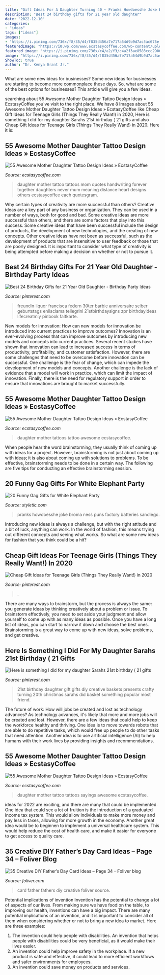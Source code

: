 ```yaml
---
title: "Gift Ideas For A Daughter Turning 40 ~ Pranks Howdoesshe Joke Broma Ness Puns Factory Batteries Sandiego"
description: "Best 24 birthday gifts for 21 year old daughter"
date: "2022-12-10"
categories:
- "ideas"
tags: ["ideas"]
images:
- "https://i.pinimg.com/736x/f8/35/d4/f835d456a7e717a54d9b9d7ac5ac675e.jpg"
featuredImage: "https://i0.wp.com/www.ecstasycoffee.com/wp-content/uploads/2016/11/HANDWRITING-MOTHER-DAUGHTER-TATTOOS.jpg?resize=736%2C545"
featured_image: "https://i.pinimg.com/736x/c4/a2/f3/c4a2f3ae8583ccc29060d328f1258fa0.jpg"
image: "https://i.pinimg.com/736x/f8/35/d4/f835d456a7e717a54d9b9d7ac5ac675e.jpg"
ShowToc: true
author: "Dr. Kenya Grant Jr."
---
```



What are some new ideas for businesses?
Some new ideas for businesses are starting to become more commonplace these days.  So, what are some of the best options for businesses? This article will give you a few ideas.

	

		
searching about 55 Awesome Mother Daughter Tattoo Design Ideas » EcstasyCoffee you've visit to the right place. We have 8 Images about 55 Awesome Mother Daughter Tattoo Design Ideas » EcstasyCoffee like Cheap Gift Ideas for Teenage Girls (Things They Really Want!) in 2020, Here is something I did for my daughter Sarahs 21st birthday ( 21 gifts and also Cheap Gift Ideas for Teenage Girls (Things They Really Want!) in 2020. Here it is:
		
    
## 55 Awesome Mother Daughter Tattoo Design Ideas » EcstasyCoffee

<img loading=lazy src="https://i0.wp.com/www.ecstasycoffee.com/wp-content/uploads/2016/11/HANDWRITING-MOTHER-DAUGHTER-TATTOOS.jpg?resize=736%2C545" onerror="this.onerror=null;this.src='https://tse3.mm.bing.net/th?id=OIP.GONHEZcMwRE2XXNJElzu1gHaFe&amp;pid=15.1';" alt="55 Awesome Mother Daughter Tattoo Design Ideas » EcstasyCoffee">

_Source: ecstasycoffee.com_

>daughter mother tattoo tattoos mom quotes handwriting forever together daughters never mum meaning distance heart designs others ecstasycoffee each quotesgram. 

	

Why certain types of creativity are more successful than others?
Creative ideas are a key part of any business or organization. They can be used in a number of ways, both for good and bad. Some creative ideas are more successful than others, and there are some factors that play into this success.
Some creative ideas that have been successful include the design of products, the development of new technologies, and the creating of new concepts. Other creative ideas have not been as successful, such as the development of products that are insensitive to user feedback or those that are poorly designed. It is important to consider what type of creativity is being attempted before making a decision on whether or not to pursue it.

    
## Best 24 Birthday Gifts For 21 Year Old Daughter - Birthday Party Ideas

<img loading=lazy src="https://i.pinimg.com/736x/c4/a2/f3/c4a2f3ae8583ccc29060d328f1258fa0.jpg" onerror="this.onerror=null;this.src='https://tse1.mm.bing.net/th?id=OIP.WQwFQTyJH-IqiQ9uE4mByAHaNK&amp;pid=15.1';" alt="Best 24 Birthday Gifts for 21 Year Old Daughter - Birthday Party Ideas">

_Source: pinterest.com_

>freundin liquor francisca federn 30ter barbie anniversaire selber geburtstags enilaclama tellegrini 21stbirthdaysigns zpr birthdayideas lifecreatmiy pinbook faltkarte. 

	

New models for innovation: How can new models for innovation be introduced into current practices to improve outcomes?
Innovation is an ever-evolving process that can improve outcomes by introducing new models and concepts into current practices. Several recent studies have shown that innovation can lead to increased success in terms of productivity, profitability, and customer satisfaction. However, there are some challenges that need to be overcome before innovation can be successful. One challenge is the fear of change, which can impede the development of new models and concepts. Another challenge is the lack of evidence that a model will work in practice, which can limit the impact of innovation. Finally, there is the need for regulatory support in order to ensure that innovations are brought to market successfully.

    
## 55 Awesome Mother Daughter Tattoo Design Ideas » EcstasyCoffee

<img loading=lazy src="https://i1.wp.com/www.ecstasycoffee.com/wp-content/uploads/2016/11/FOOT-MOTHER-DAUGHTER-TATTOOS.jpg?resize=550%2C540" onerror="this.onerror=null;this.src='https://tse3.mm.bing.net/th?id=OIP.uf96p2A4YYNeYrvVy38g2AHaHR&amp;pid=15.1';" alt="55 Awesome Mother Daughter Tattoo Design Ideas » EcstasyCoffee">

_Source: ecstasycoffee.com_

>daughter mother tattoos tattoo awesome ecstasycoffee. 

	

When people hear the word brainstorming, they usually think of coming up with ideas for a project. However, brainstorming is not just about coming up with ideas; it is also about coming up with solutions to problems. To be effective, brainstorming needs to be done in a certain way. The following are five tips for conducting an effective brainstorming session.

    
## 20 Funny Gag Gifts For White Elephant Party

<img loading=lazy src="https://styletic.com/wp-content/uploads/2015/11/gag-gifts/14-funny-gag-gifts.jpg" onerror="this.onerror=null;this.src='https://tse1.mm.bing.net/th?id=OIP.jDa6xjrXwxdpUwPpNGkw6QHaJ4&amp;pid=15.1';" alt="20 Funny Gag Gifts for White Elephant Party">

_Source: styletic.com_

>pranks howdoesshe joke broma ness puns factory batteries sandiego. 

	

Introducing new ideas is always a challenge, but with the right attitude and a bit of luck, anything can work. In the world of fashion, this means trying out different concepts and seeing what works. So what are some new ideas for fashion that you think could be a hit?

    
## Cheap Gift Ideas For Teenage Girls (Things They Really Want!) In 2020

<img loading=lazy src="https://i.pinimg.com/736x/f8/35/d4/f835d456a7e717a54d9b9d7ac5ac675e.jpg" onerror="this.onerror=null;this.src='https://tse2.mm.bing.net/th?id=OIP.ybSPhjQCWmJzjGgPO5PSCQHaLH&amp;pid=15.1';" alt="Cheap Gift Ideas for Teenage Girls (Things They Really Want!) in 2020">

_Source: pinterest.com_

>. 

	

There are many ways to brainstorm, but the process is always the same: you generate ideas by thinking creatively about a problem or issue. To brainstorm effectively, you need to set aside your judgment and allow yourself to come up with as many ideas as possible. Once you have a long list of ideas, you can start to narrow it down and choose the best ones. Brainstorming is a great way to come up with new ideas, solve problems, and get creative.

    
## Here Is Something I Did For My Daughter Sarahs 21st Birthday ( 21 Gifts

<img loading=lazy src="https://i.pinimg.com/originals/40/b2/7e/40b27e9b11da929792b4ffdf1d11e00d.jpg" onerror="this.onerror=null;this.src='https://tse2.mm.bing.net/th?id=OIP.4bIkXUXTQSrTwxJIVpkWqAHaJ4&amp;pid=15.1';" alt="Here is something I did for my daughter Sarahs 21st birthday ( 21 gifts">

_Source: pinterest.com_

>21st birthday daughter gift gifts diy creative baskets presents crafty turning 20th christmas sarahs did basket something popular most friend. 

	

The future of work: How will jobs be created and lost as technology advances?
As technology advances, it's likely that more and more jobs will be created and lost. However, there are a few ideas that could help to keep the workforce healthy and thriving. One idea is to move towards robots that are able to do repetitive tasks, which would free up people to do other tasks that need attention. Another idea is to use artificial intelligence (AI) to help humans with their work lives by providing insights and recommendations.

    
## 55 Awesome Mother Daughter Tattoo Design Ideas » EcstasyCoffee

<img loading=lazy src="https://i0.wp.com/www.ecstasycoffee.com/wp-content/uploads/2016/11/SAYINGS-MOTHER-DAUGHTER-TATTOOS.jpg?resize=750%2C750" onerror="this.onerror=null;this.src='https://tse1.mm.bing.net/th?id=OIP.ZFrpuMeuip5cyW-kBoK8bAHaHa&amp;pid=15.1';" alt="55 Awesome Mother Daughter Tattoo Design Ideas » EcstasyCoffee">

_Source: ecstasycoffee.com_

>daughter mother tattoo tattoos sayings awesome ecstasycoffee. 

	

ideas for 2022 are exciting, and there are many that could be implemented. One idea that could see a lot of fruition is the introduction of a graduated income tax system. This would allow individuals to make more money and pay less in taxes, allowing for more growth in the economy. Another great idea would be to beginnen to implement a universal healthcare system. This would help reduce the cost of health care, and make it easier for everyone to get access to quality care.

    
## 35 Creative DIY Father’s Day Card Ideas – Page 34 – Foliver Blog

<img loading=lazy src="http://www.foliver.com/wp-content/uploads/2019/06/34-Fathers-Day-card.jpg" onerror="this.onerror=null;this.src='https://tse3.mm.bing.net/th?id=OIP.kegBMgvk3VOJgpOLbhhj8gHaKo&amp;pid=15.1';" alt="35 Creative DIY Father’s Day Card Ideas – Page 34 – Foliver blog">

_Source: foliver.com_

>card father fathers diy creative foliver source. 

	

Potential implications of invention
Invention has the potential to change a lot of aspects of our lives. From making sure we have food on the table, to improving our health, inventions can have a big impact. There are many potential implications of an invention, and it is important to consider all of them when considering whether or not to bring a new idea to market. Here are three examples: 
1. The invention could help people with disabilities. An invention that helps people with disabilities could be very beneficial, as it would make their lives easier. 
2. An invention could help improve safety in the workplace. If a new product is safe and effective, it could lead to more efficient workflows and safer environments for employees. 
3. An invention could save money on products and services.

